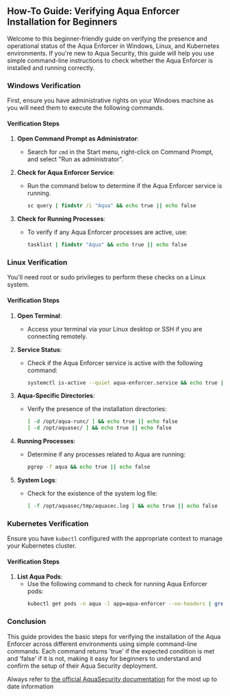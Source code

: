 ## How-To Guide: Verifying Aqua Enforcer Installation for Beginners

Welcome to this beginner-friendly guide on verifying the presence and operational status of the Aqua Enforcer in Windows, Linux, and Kubernetes environments. If you're new to Aqua Security, this guide will help you use simple command-line instructions to check whether the Aqua Enforcer is installed and running correctly.

### **Windows Verification**

First, ensure you have administrative rights on your Windows machine as you will need them to execute the following commands.

#### **Verification Steps**

1. **Open Command Prompt as Administrator**:
   - Search for `cmd` in the Start menu, right-click on Command Prompt, and select "Run as administrator".

2. **Check for Aqua Enforcer Service**:
   - Run the command below to determine if the Aqua Enforcer service is running.
     ```cmd
     sc query | findstr /i "Aqua" && echo true || echo false
     ```

3. **Check for Running Processes**:
   - To verify if any Aqua Enforcer processes are active, use:
     ```cmd
     tasklist | findstr "Aqua" && echo true || echo false
     ```

### **Linux Verification**

You'll need root or sudo privileges to perform these checks on a Linux system.

#### **Verification Steps**

1. **Open Terminal**:
   - Access your terminal via your Linux desktop or SSH if you are connecting remotely.

2. **Service Status**:
   - Check if the Aqua Enforcer service is active with the following command:
     ```bash
     systemctl is-active --quiet aqua-enforcer.service && echo true || echo false
     ```

3. **Aqua-Specific Directories**:
   - Verify the presence of the installation directories:
     ```bash
     [ -d /opt/aqua-runc/ ] && echo true || echo false
     [ -d /opt/aquasec/ ] && echo true || echo false
     ```

4. **Running Processes**:
   - Determine if any processes related to Aqua are running:
     ```bash
     pgrep -f aqua && echo true || echo false
     ```

5. **System Logs**:
   - Check for the existence of the system log file:
     ```bash
     [ -f /opt/aquasec/tmp/aquasec.log ] && echo true || echo false
     ```

### **Kubernetes Verification**

Ensure you have `kubectl` configured with the appropriate context to manage your Kubernetes cluster.

#### **Verification Steps**

1. **List Aqua Pods**:
   - Use the following command to check for running Aqua Enforcer pods:
     ```bash
     kubectl get pods -n aqua -l app=aqua-enforcer --no-headers | grep -q . && echo true || echo false
     ```

### **Conclusion**

This guide provides the basic steps for verifying the installation of the Aqua Enforcer across different environments using simple command-line commands. Each command returns 'true' if the expected condition is met and 'false' if it is not, making it easy for beginners to understand and confirm the setup of their Aqua Security deployment.

Always refer to [the official AquaSecurity documentation](https://docs.aquasec.com/saas/) for the most up to date information
